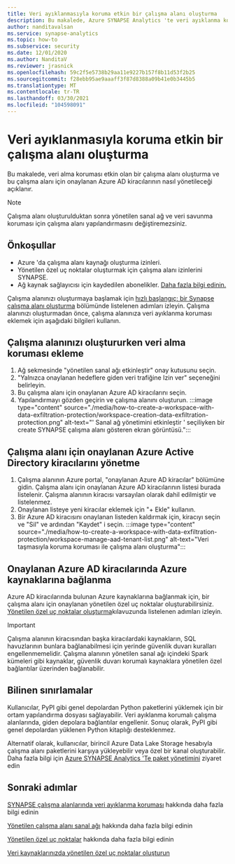 ```yaml
---
title: Veri ayıklanmasıyla koruma etkin bir çalışma alanı oluşturma
description: Bu makalede, Azure SYNAPSE Analytics 'te veri ayıklanma koruması ile çalışma alanı oluşturma açıklanmaktadır
author: nanditavalsan
ms.service: synapse-analytics
ms.topic: how-to
ms.subservice: security
ms.date: 12/01/2020
ms.author: NanditaV
ms.reviewer: jrasnick
ms.openlocfilehash: 59c2f5e5738b29aa11e9227b157f8b11d53f2b25
ms.sourcegitcommit: f28ebb95ae9aaaff3f87d8388a09b41e0b3445b5
ms.translationtype: MT
ms.contentlocale: tr-TR
ms.lasthandoff: 03/30/2021
ms.locfileid: "104598091"
---
```

# <a name="create-a-workspace-with-data-exfiltration-protection-enabled"></a>Veri ayıklanmasıyla koruma etkin bir çalışma alanı oluşturma
Bu makalede, veri alma koruması etkin olan bir çalışma alanı oluşturma ve bu çalışma alanı için onaylanan Azure AD kiracılarının nasıl yönetileceği açıklanır.

>[!Note]
>Çalışma alanı oluşturulduktan sonra yönetilen sanal ağ ve veri savunma koruması için çalışma alanı yapılandırmasını değiştiremezsiniz.

## <a name="prerequisites"></a>Önkoşullar
- Azure 'da çalışma alanı kaynağı oluşturma izinleri.
- Yönetilen özel uç noktalar oluşturmak için çalışma alanı izinlerini SYNAPSE.
- Ağ kaynak sağlayıcısı için kaydedilen abonelikler. [Daha fazla bilgi edinin.](../../azure-resource-manager/management/resource-providers-and-types.md)

Çalışma alanınızı oluşturmaya başlamak için [hızlı başlangıç: bir Synapse çalışma alanı oluşturma](../quickstart-create-workspace.md) bölümünde listelenen adımları izleyin. Çalışma alanınızı oluşturmadan önce, çalışma alanınıza veri ayıklanma koruması eklemek için aşağıdaki bilgileri kullanın.

## <a name="add-data-exfiltration-protection-when-creating-your-workspace"></a>Çalışma alanınızı oluştururken veri alma koruması ekleme
1. Ağ sekmesinde "yönetilen sanal ağı etkinleştir" onay kutusunu seçin.
1. "Yalnızca onaylanan hedeflere giden veri trafiğine Izin ver" seçeneğini belirleyin.
1. Bu çalışma alanı için onaylanan Azure AD kiracılarını seçin.
1. Yapılandırmayı gözden geçirin ve çalışma alanını oluşturun.
:::image type="content" source="./media/how-to-create-a-workspace-with-data-exfiltration-protection/workspace-creation-data-exfiltration-protection.png" alt-text="' Sanal ağ yönetimini etkinleştir ' seçiliyken bir create SYNAPSE çalışma alanı gösteren ekran görüntüsü.":::

## <a name="manage-approved-azure-active-directory-tenants-for-the-workspace"></a>Çalışma alanı için onaylanan Azure Active Directory kiracılarını yönetme
1. Çalışma alanının Azure portal, "onaylanan Azure AD kiracılar" bölümüne gidin. Çalışma alanı için onaylanan Azure AD kiracılarının listesi burada listelenir. Çalışma alanının kiracısı varsayılan olarak dahil edilmiştir ve listelenmez.
1. Onaylanan listeye yeni kiracılar eklemek için "+ Ekle" kullanın.
1. Bir Azure AD kiracısını onaylanan listeden kaldırmak için, kiracıyı seçin ve "Sil" ve ardından "Kaydet" i seçin.
:::image type="content" source="./media/how-to-create-a-workspace-with-data-exfiltration-protection/workspace-manage-aad-tenant-list.png" alt-text="Veri taşmasıyla koruma koruması ile çalışma alanı oluşturma":::


## <a name="connecting-to-azure-resources-in-approved-azure-ad-tenants"></a>Onaylanan Azure AD kiracılarında Azure kaynaklarına bağlanma

Azure AD kiracılarında bulunan Azure kaynaklarına bağlanmak için, bir çalışma alanı için onaylanan yönetilen özel uç noktalar oluşturabilirsiniz. [Yönetilen özel uç noktalar oluşturma](./how-to-create-managed-private-endpoints.md)kılavuzunda listelenen adımları izleyin.

>[!IMPORTANT]
>Çalışma alanının kiracısından başka kiracılardaki kaynakların, SQL havuzlarının bunlara bağlanabilmesi için yerinde güvenlik duvarı kuralları engellenmemelidir. Çalışma alanının yönetilen sanal ağı içindeki Spark kümeleri gibi kaynaklar, güvenlik duvarı korumalı kaynaklara yönetilen özel bağlantılar üzerinden bağlanabilir.

## <a name="known-limitations"></a>Bilinen sınırlamalar
Kullanıcılar, PyPI gibi genel depolardan Python paketlerini yüklemek için bir ortam yapılandırma dosyası sağlayabilir. Veri ayıklanma korumalı çalışma alanlarında, giden depolara bağlantılar engellenir. Sonuç olarak, PyPI gibi genel depolardan yüklenen Python kitaplığı desteklenmez. 

Alternatif olarak, kullanıcılar, birincil Azure Data Lake Storage hesabıyla çalışma alanı paketlerini karşıya yükleyebilir veya özel bir kanal oluşturabilir. Daha fazla bilgi için [Azure SYNAPSE Analytics 'Te paket yönetimini](./spark/../../spark/apache-spark-azure-portal-add-libraries.md) ziyaret edin 
  
## <a name="next-steps"></a>Sonraki adımlar

[SYNAPSE çalışma alanlarında veri ayıklanma koruması](./workspace-data-exfiltration-protection.md) hakkında daha fazla bilgi edinin

[Yönetilen çalışma alanı sanal ağı](./synapse-workspace-managed-vnet.md) hakkında daha fazla bilgi edinin

[Yönetilen özel uç noktalar](./synapse-workspace-managed-private-endpoints.md) hakkında daha fazla bilgi edinin

[Veri kaynaklarınızda yönetilen özel uç noktalar oluşturun](./how-to-create-managed-private-endpoints.md)
